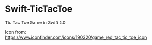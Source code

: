 # Swift-TicTacToe
Tic Tac Toe Game in Swift 3.0


Icon from:
https://www.iconfinder.com/icons/190320/game_red_tac_tic_toe_icon
